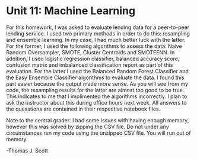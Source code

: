 # Unit 11: Machine Learning

For this homework, I was asked to evaluate lending data for a peer-to-peer lending service. I used two primary methods in order to do this: resampling and ensemble learning. In my case, I had much better luck with the latter. For the former, I used the following algorithms to assess the data: Naive Random Oversampler, SMOTE, Cluster Centroids and SMOTEENN. In addition, I used logistic regression classifier, balanced accuracy score, confusion matrix and imbalanced classification report as part of this evaluation. For the latter I used the Balanced Random Forest Classifier and the Easy Ensemble Classifier algorithms to evaluate the data. I found this part easier because the output made more sense. As you will see from my code, the resampling results for the latter are almost too good to be true. This indicates to me that I implimented the algorithms incorrectly. I plan to ask the instructor about this during office hours next week. All answers to the quesstions are contained in their respective notebook files.

Note to the central grader: I had some issues with having enough memory, however this was solved by zipping the CSV file. Do not under any circumstances run my code using the unzipped CSV file. You will run out of memory.

-Thomas J. Scott
